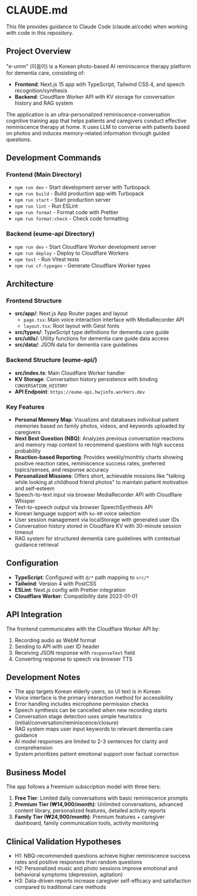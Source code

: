 # CLAUDE.md

This file provides guidance to Claude Code (claude.ai/code) when working with code in this repository.

## Project Overview

"e-umm" (이음이) is a Korean photo-based AI reminiscence therapy platform for dementia care, consisting of:

- **Frontend**: Next.js 15 app with TypeScript, Tailwind CSS 4, and speech recognition/synthesis
- **Backend**: Cloudflare Worker API with KV storage for conversation history and RAG system

The application is an ultra-personalized reminiscence-conversation cognitive training app that helps patients and caregivers conduct effective reminiscence therapy at home. It uses LLM to converse with patients based on photos and induces memory-related information through guided questions.


## Development Commands

### Frontend (Main Directory)
- `npm run dev` - Start development server with Turbopack
- `npm run build` - Build production app with Turbopack
- `npm run start` - Start production server
- `npm run lint` - Run ESLint
- `npm run format` - Format code with Prettier
- `npm run format:check` - Check code formatting

### Backend (eume-api Directory)
- `npm run dev` - Start Cloudflare Worker development server
- `npm run deploy` - Deploy to Cloudflare Workers
- `npm test` - Run Vitest tests
- `npm run cf-typegen` - Generate Cloudflare Worker types

## Architecture

### Frontend Structure
- **src/app/**: Next.js App Router pages and layout
  - `page.tsx`: Main voice interaction interface with MediaRecorder API
  - `layout.tsx`: Root layout with Geist fonts
- **src/types/**: TypeScript type definitions for dementia care guide
- **src/utils/**: Utility functions for dementia care guide data access
- **src/data/**: JSON data for dementia care guidelines

### Backend Structure (eume-api/)
- **src/index.ts**: Main Cloudflare Worker handler
- **KV Storage**: Conversation history persistence with binding `CONVERSATION_HISTORY`
- **API Endpoint**: `https://eume-api.hwjinfo.workers.dev`

### Key Features
- **Personal Memory Map**: Visualizes and databases individual patient memories based on family photos, videos, and keywords uploaded by caregivers
- **Next Best Question (NBQ)**: Analyzes previous conversation reactions and memory map context to recommend questions with high success probability
- **Reaction-based Reporting**: Provides weekly/monthly charts showing positive reaction rates, reminiscence success rates, preferred topics/senses, and response accuracy
- **Personalized Missions**: Offers short, achievable missions like "talking while looking at childhood friend photos" to maintain patient motivation and self-esteem
- Speech-to-text input via browser MediaRecorder API with Cloudflare Whisper
- Text-to-speech output via browser SpeechSynthesis API
- Korean language support with `ko-KR` voice selection
- User session management via localStorage with generated user IDs
- Conversation history stored in Cloudflare KV with 30-minute session timeout
- RAG system for structured dementia care guidelines with contextual guidance retrieval

## Configuration
- **TypeScript**: Configured with `@/*` path mapping to `src/*`
- **Tailwind**: Version 4 with PostCSS
- **ESLint**: Next.js config with Prettier integration
- **Cloudflare Worker**: Compatibility date 2023-01-01

## API Integration
The frontend communicates with the Cloudflare Worker API by:
1. Recording audio as WebM format
2. Sending to API with user ID header
3. Receiving JSON response with `responseText` field
4. Converting response to speech via browser TTS

## Development Notes
- The app targets Korean elderly users, so UI text is in Korean
- Voice interface is the primary interaction method for accessibility
- Error handling includes microphone permission checks
- Speech synthesis can be cancelled when new recording starts
- Conversation stage detection uses simple heuristics (initial/conversation/reminiscence/closure)
- RAG system maps user input keywords to relevant dementia care guidance
- AI model responses are limited to 2-3 sentences for clarity and comprehension
- System prioritizes patient emotional support over factual correction

## Business Model
The app follows a freemium subscription model with three tiers:
1. **Free Tier**: Limited daily conversations with basic reminiscence prompts
2. **Premium Tier (₩14,900/month)**: Unlimited conversations, advanced content library, personalized features, detailed activity reports
3. **Family Tier (₩24,900/month)**: Premium features + caregiver dashboard, family communication tools, activity monitoring

## Clinical Validation Hypotheses
- H1: NBQ-recommended questions achieve higher reminiscence success rates and positive responses than random questions
- H2: Personalized music and photo sessions improve emotional and behavioral symptoms (depression, agitation)
- H3: Data-driven reports increase caregiver self-efficacy and satisfaction compared to traditional care methods

